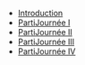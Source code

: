 * [Introduction](introduction.md)
* [PartiJournée I](part_01.md)
* [PartiJournée II](part_02.md)
* [PartiJournée III](part_03.md)
* [PartiJournée IV](part_04.md)
<!--stackedit_data:
eyJoaXN0b3J5IjpbNjY4NDg1NTgxXX0=
-->